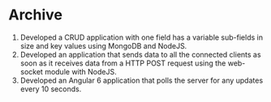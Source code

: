 # Archive
1. Developed a CRUD application with one field has a variable sub-fields in size and key values using MongoDB and NodeJS.
2. Developed an application that sends data to all the connected clients as soon as it receives data from a HTTP POST request using the web-socket module with NodeJS.
3. Developed an Angular 6 application that polls the server for any updates every 10 seconds.
